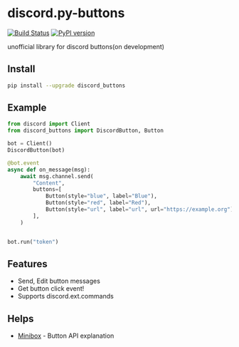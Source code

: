 # discord.py-buttons
[![Build Status](https://travis-ci.com/kiki7000/discord.py-buttons.svg?branch=main)](https://travis-ci.com/kiki7000/discord.py-buttons)
[![PyPI version](https://badge.fury.io/py/discord-buttons.svg)](https://badge.fury.io/py/discord-buttons)

unofficial library for discord buttons(on development)

## Install
```sh
pip install --upgrade discord_buttons
```

## Example
```python
from discord import Client
from discord_buttons import DiscordButton, Button

bot = Client()
DiscordButton(bot)

@bot.event
async def on_message(msg):
    await msg.channel.send(
        "Content",
        buttons=[
            Button(style="blue", label="Blue"),
            Button(style="red", label="Red"),
            Button(style="url", label="url", url="https://example.org"),
        ],
    )


bot.run("token")
```

## Features
+ Send, Edit button messages
+ Get button click event!
+ Supports discord.ext.commands

## Helps
+ [Minibox](https://github.com/minibox24) - Button API explanation
